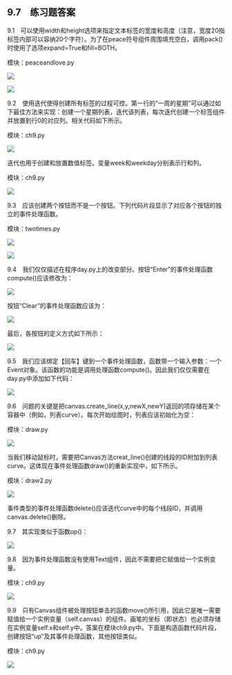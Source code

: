    

## 9.7　练习题答案

9.1　可以使用width和height选项来指定文本标签的宽度和高度（注意，宽度20指标签内部可以容纳20个字符）。为了在peace符号组件周围填充空白，调用pack()时使用了选项expand=True和fill=BOTH。

模块：peaceandlove.py

![](0-Assets/Epubook/程序员编程语言经典合集（计算机科学丛书5册套装），javapython编程语言含经典教材龙书《编译原理》%20(Bruce%20Eckel%20%20Alfred%20V.%20Aho%20%20Monica%20S.%20Lam%20etc.)%20(Z-Library)/images/image09059.jpeg)

![](0-Assets/Epubook/程序员编程语言经典合集（计算机科学丛书5册套装），javapython编程语言含经典教材龙书《编译原理》%20(Bruce%20Eckel%20%20Alfred%20V.%20Aho%20%20Monica%20S.%20Lam%20etc.)%20(Z-Library)/images/image09060.jpeg)

9.2　使用迭代使得创建所有标签的过程可控。第一行的“一周的星期”可以通过如下最佳方法来实现：创建一个星期列表，迭代该列表，每次迭代创建一个标签组件并放置到行0的对应列。相关代码如下所示。

模块：ch9.py

![](0-Assets/Epubook/程序员编程语言经典合集（计算机科学丛书5册套装），javapython编程语言含经典教材龙书《编译原理》%20(Bruce%20Eckel%20%20Alfred%20V.%20Aho%20%20Monica%20S.%20Lam%20etc.)%20(Z-Library)/images/image09061.jpeg)

迭代也用于创建和放置数值标签。变量week和weekday分别表示行和列。

模块：ch9.py

![](0-Assets/Epubook/程序员编程语言经典合集（计算机科学丛书5册套装），javapython编程语言含经典教材龙书《编译原理》%20(Bruce%20Eckel%20%20Alfred%20V.%20Aho%20%20Monica%20S.%20Lam%20etc.)%20(Z-Library)/images/image09062.jpeg)

9.3　应该创建两个按钮而不是一个按钮。下列代码片段显示了对应各个按钮的独立的事件处理函数。

模块：twotimes.py

![](0-Assets/Epubook/程序员编程语言经典合集（计算机科学丛书5册套装），javapython编程语言含经典教材龙书《编译原理》%20(Bruce%20Eckel%20%20Alfred%20V.%20Aho%20%20Monica%20S.%20Lam%20etc.)%20(Z-Library)/images/image09063.jpeg)

![](0-Assets/Epubook/程序员编程语言经典合集（计算机科学丛书5册套装），javapython编程语言含经典教材龙书《编译原理》%20(Bruce%20Eckel%20%20Alfred%20V.%20Aho%20%20Monica%20S.%20Lam%20etc.)%20(Z-Library)/images/image09064.jpeg)

9.4　我们仅仅描述在程序day.py上的改变部分。按钮“Enter”的事件处理函数compute()应该修改为：

![](0-Assets/Epubook/程序员编程语言经典合集（计算机科学丛书5册套装），javapython编程语言含经典教材龙书《编译原理》%20(Bruce%20Eckel%20%20Alfred%20V.%20Aho%20%20Monica%20S.%20Lam%20etc.)%20(Z-Library)/images/image09065.jpeg)

按钮“Clear”的事件处理函数应该为：

![](0-Assets/Epubook/程序员编程语言经典合集（计算机科学丛书5册套装），javapython编程语言含经典教材龙书《编译原理》%20(Bruce%20Eckel%20%20Alfred%20V.%20Aho%20%20Monica%20S.%20Lam%20etc.)%20(Z-Library)/images/image09066.jpeg)

最后，各按钮的定义方式如下所示：

![](0-Assets/Epubook/程序员编程语言经典合集（计算机科学丛书5册套装），javapython编程语言含经典教材龙书《编译原理》%20(Bruce%20Eckel%20%20Alfred%20V.%20Aho%20%20Monica%20S.%20Lam%20etc.)%20(Z-Library)/images/image09067.jpeg)

9.5　我们应该绑定【回车】键到一个事件处理函数，函数带一个输入参数：一个Event对象。该函数的功能是调用处理函数compute()。因此我们仅仅需要在day.py中添加如下代码：

![](0-Assets/Epubook/程序员编程语言经典合集（计算机科学丛书5册套装），javapython编程语言含经典教材龙书《编译原理》%20(Bruce%20Eckel%20%20Alfred%20V.%20Aho%20%20Monica%20S.%20Lam%20etc.)%20(Z-Library)/images/image09068.jpeg)

9.6　问题的关键是把canvas.create_line(x,y,newX,newY)返回的项存储在某个容器中（例如，列表curve）。每次开始绘图时，列表应该初始化为空：

模块：draw.py

![](0-Assets/Epubook/程序员编程语言经典合集（计算机科学丛书5册套装），javapython编程语言含经典教材龙书《编译原理》%20(Bruce%20Eckel%20%20Alfred%20V.%20Aho%20%20Monica%20S.%20Lam%20etc.)%20(Z-Library)/images/image09069.jpeg)

当我们移动鼠标时，需要把Canvas方法creat_line()创建的线段的ID附加到列表curve。这体现在事件处理函数draw()的重新实现中，如下所示。

模块：draw2.py

![](0-Assets/Epubook/程序员编程语言经典合集（计算机科学丛书5册套装），javapython编程语言含经典教材龙书《编译原理》%20(Bruce%20Eckel%20%20Alfred%20V.%20Aho%20%20Monica%20S.%20Lam%20etc.)%20(Z-Library)/images/image09070.jpeg)

<Control-Button-1>事件类型的事件处理函数delete()应该迭代curve中的每个线段ID，并调用canvas.delete()删除。

9.7　其实现类似于函数up()：

![](0-Assets/Epubook/程序员编程语言经典合集（计算机科学丛书5册套装），javapython编程语言含经典教材龙书《编译原理》%20(Bruce%20Eckel%20%20Alfred%20V.%20Aho%20%20Monica%20S.%20Lam%20etc.)%20(Z-Library)/images/image09071.jpeg)

9.8　因为事件处理函数没有使用Text组件，因此不需要把它赋值给一个实例变量。

模块：ch9.py

![](0-Assets/Epubook/程序员编程语言经典合集（计算机科学丛书5册套装），javapython编程语言含经典教材龙书《编译原理》%20(Bruce%20Eckel%20%20Alfred%20V.%20Aho%20%20Monica%20S.%20Lam%20etc.)%20(Z-Library)/images/image09072.jpeg)

9.9　只有Canvas组件被处理按钮单击的函数move()所引用，因此它是唯一需要赋值给一个实例变量（self.canvas）的组件。画笔的坐标（即状态）也必须存储在实例变量self.x和self.y中。答案在模块ch9.py中。下面是构造函数代码片段，创建按钮“up”及其事件处理函数，其他按钮类似。

模块：ch9.py

![](0-Assets/Epubook/程序员编程语言经典合集（计算机科学丛书5册套装），javapython编程语言含经典教材龙书《编译原理》%20(Bruce%20Eckel%20%20Alfred%20V.%20Aho%20%20Monica%20S.%20Lam%20etc.)%20(Z-Library)/images/image09073.jpeg)